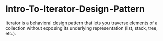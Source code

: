 # Intro-To-Iterator-Design-Pattern
Iterator is a behavioral design pattern that lets you traverse elements of a collection without exposing its underlying representation (list, stack, tree, etc.).
